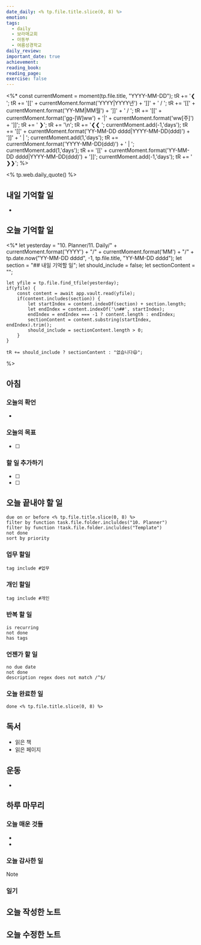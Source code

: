 ```yaml
---
date_daily: <% tp.file.title.slice(0, 8) %>
emotion: 
tags:
  - daily
  - 보라매교회
  - 아동부
  - 여름성경학교
daily_review: 
important_date: true
achievement: 
reading_book: 
reading_page: 
exercise: false
---
```


<%*
const currentMoment = moment(tp.file.title, "YYYY-MM-DD"); 
tR += '❮ '; 
tR += '[[' + currentMoment.format('YYYY|YYYY년') + ']]' + ' / '; 
tR += '[[' + currentMoment.format('YY-MM|MM월') + ']]' + ' / '; 
tR += '[[' + currentMoment.format('gg-[W]ww') + '|' + currentMoment.format('ww[주]') + ']]'; 
tR += ' ❯'; 
tR += '\n'; 
tR += '❮❮ '; 
currentMoment.add(-1,'days');
tR += '[[' + currentMoment.format('YY-MM-DD dddd|YYYY-MM-DD(ddd)') + ']]' + ' | '; 
currentMoment.add(1,'days'); 
tR += currentMoment.format('YYYY-MM-DD(ddd)') + ' | '; 
currentMoment.add(1,'days'); 
tR += '[[' + currentMoment.format('YY-MM-DD dddd|YYYY-MM-DD(ddd)') + ']]'; 
currentMoment.add(-1,'days'); 
tR += ' ❯❯'; 
%>

<% tp.web.daily_quote() %>

## 내일 기억할 일
-
## 오늘 기억할 일
<%*
	let yesterday = "10. Planner/11. Daily/" + currentMoment.format('YYYY') + "/" + currentMoment.format('MM') + "/" + tp.date.now("YY-MM-DD dddd", -1, tp.file.title, "YY-MM-DD dddd");
	let section = "## 내일 기억할 일";
	let should_include = false;
	let sectionContent = "";

	let yfile = tp.file.find_tfile(yesterday);
	if(yfile) {
		const content = await app.vault.read(yfile);
		if(content.includes(section)) {
			let startIndex = content.indexOf(section) + section.length;
			let endIndex = content.indexOf('\n##', startIndex);
			endIndex = endIndex === -1 ? content.length : endIndex;
			sectionContent = content.substring(startIndex, endIndex).trim();
			should_include = sectionContent.length > 0;
		}
	}

	tR += should_include ? sectionContent : "없습니다😄";
%>

## 아침
### 오늘의 확언
-
### 오늘의 목표
- [ ] 
### 할 일 추가하기
- [ ] 
- [ ] 

## 오늘 끝내야 할 일
```tasks
due on or before <% tp.file.title.slice(0, 8) %>
filter by function task.file.folder.incluldes("10. Planner")
filter by function !task.file.folder.incluldes("Template")
not done
sort by priority
```
### 업무 할일
```tasks
tag include #업무
```
### 개인 할일
```tasks
tag include #개인 
```

### 반복 할 일
```tasks
is recurring
not done
has tags
```

### 언젠가 할 일
```tasks
no due date
not done
description regex does not match /^$/
```

### 오늘 완료한 일
```tasks
done <% tp.file.title.slice(0, 8) %>
```

## 독서
- 읽은 책
- 읽은 페이지

## 운동
- 

## 하루 마무리
### 오늘 매운 것들
- 
- 
### 오늘 감사한 일
>[!note]
>
### 일기

## 오늘 작성한 노트
## 오늘 수정한 노트